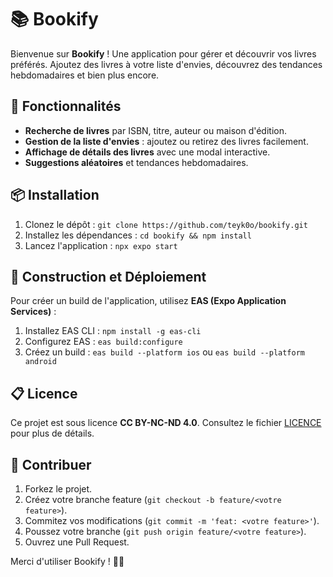 # 📚 Bookify

Bienvenue sur **Bookify** ! Une application pour gérer et découvrir vos livres préférés. Ajoutez des livres à votre liste d'envies, découvrez des tendances hebdomadaires et bien plus encore.

## 🚀 Fonctionnalités

- **Recherche de livres** par ISBN, titre, auteur ou maison d'édition.
- **Gestion de la liste d'envies** : ajoutez ou retirez des livres facilement.
- **Affichage de détails des livres** avec une modal interactive.
- **Suggestions aléatoires** et tendances hebdomadaires.

## 📦 Installation

1. Clonez le dépôt :
   `git clone https://github.com/teyk0o/bookify.git`
2. Installez les dépendances :
   `cd bookify && npm install`
3. Lancez l'application :
   `npx expo start`

## 🚧 Construction et Déploiement

Pour créer un build de l'application, utilisez **EAS (Expo Application Services)** :
1. Installez EAS CLI : `npm install -g eas-cli`
2. Configurez EAS : `eas build:configure`
3. Créez un build : `eas build --platform ios` ou `eas build --platform android`

## 📋 Licence

Ce projet est sous licence **CC BY-NC-ND 4.0**. Consultez le fichier [LICENCE](./LICENSE.md) pour plus de détails.

## 🤝 Contribuer

1. Forkez le projet.
2. Créez votre branche feature (`git checkout -b feature/<votre feature>`).
3. Commitez vos modifications (`git commit -m 'feat: <votre feature>'`).
4. Poussez votre branche (`git push origin feature/<votre feature>`).
5. Ouvrez une Pull Request.

Merci d'utiliser Bookify ! 📖✨
